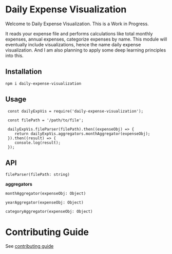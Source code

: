 
# Daily Expense Visualization  
Welcome to Daily Expense Visualization. This is a Work in Progress.

It reads your expense file and performs calculations like total monthly expenses, annual expenses, categorize expenses by name.
This module will eventually include visualizations, hence the name daily expense visualization. And I am also planning to apply some deep learning principles into this.


## Installation

`npm i daily-expense-visualization`


## Usage

```
 const dailyExpVis = require('daily-expense-visualization');

 const filePath = '/path/to/file';

 dailyExpVis.fileParser(filePath).then((expenseObj) => {
    return dailyExpVis.aggregators.monthAggregator(expenseObj);
 }).then((result) => {
    console.log(result);
 });

```
  

## API

  
`fileParser(filePath: string)`

 **aggregators**
  
`monthAggregator(expenseObj: Object)`  
  
`yearAggregator(expenseObj: Object)`  
  
`categoryAggregator(expenseObj: Object)`



# Contributing Guide

  See [contributing guide](./CONTRIBUTING.md)
